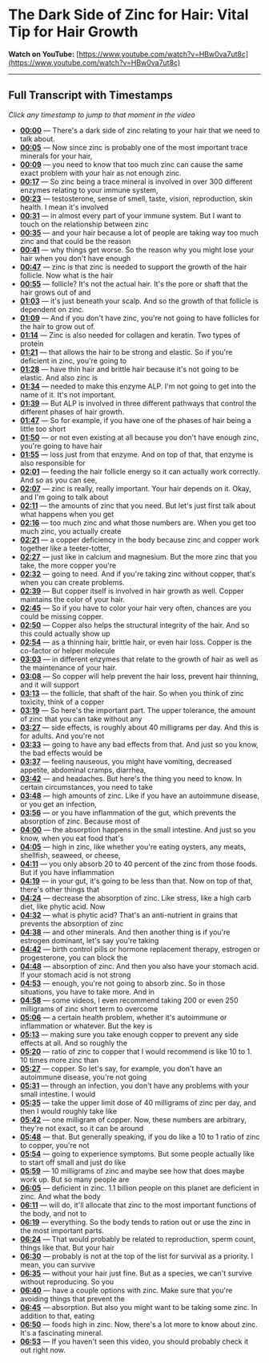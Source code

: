 # The Dark Side of Zinc for Hair: Vital Tip for Hair Growth

**Watch on YouTube:** [https://www.youtube.com/watch?v=HBw0va7ut8c](https://www.youtube.com/watch?v=HBw0va7ut8c)

---

## Full Transcript with Timestamps

*Click any timestamp to jump to that moment in the video*

- **[00:00](https://www.youtube.com/watch?v=HBw0va7ut8c&t=0s)** — There's a dark side of zinc relating to your hair that we need to talk about.
- **[00:05](https://www.youtube.com/watch?v=HBw0va7ut8c&t=5s)** — Now since zinc is probably one of the most important trace minerals for your hair,
- **[00:09](https://www.youtube.com/watch?v=HBw0va7ut8c&t=9s)** — you need to know that too much zinc can cause the same exact problem with your hair as not enough zinc.
- **[00:17](https://www.youtube.com/watch?v=HBw0va7ut8c&t=17s)** — So zinc being a trace mineral is involved in over 300 different enzymes relating to your immune system,
- **[00:23](https://www.youtube.com/watch?v=HBw0va7ut8c&t=23s)** — testosterone, sense of smell, taste, vision, reproduction, skin health. I mean it's involved
- **[00:31](https://www.youtube.com/watch?v=HBw0va7ut8c&t=31s)** — in almost every part of your immune system. But I want to touch on the relationship between zinc
- **[00:35](https://www.youtube.com/watch?v=HBw0va7ut8c&t=35s)** — and your hair because a lot of people are taking way too much zinc and that could be the reason
- **[00:41](https://www.youtube.com/watch?v=HBw0va7ut8c&t=41s)** — why things get worse. So the reason why you might lose your hair when you don't have enough
- **[00:47](https://www.youtube.com/watch?v=HBw0va7ut8c&t=47s)** — zinc is that zinc is needed to support the growth of the hair follicle. Now what is the hair
- **[00:55](https://www.youtube.com/watch?v=HBw0va7ut8c&t=55s)** — follicle? It's not the actual hair. It's the pore or shaft that the hair grows out of and
- **[01:03](https://www.youtube.com/watch?v=HBw0va7ut8c&t=63s)** — it's just beneath your scalp. And so the growth of that follicle is dependent on zinc.
- **[01:09](https://www.youtube.com/watch?v=HBw0va7ut8c&t=69s)** — And if you don't have zinc, you're not going to have follicles for the hair to grow out of.
- **[01:14](https://www.youtube.com/watch?v=HBw0va7ut8c&t=74s)** — Zinc is also needed for collagen and keratin. Two types of protein
- **[01:21](https://www.youtube.com/watch?v=HBw0va7ut8c&t=81s)** — that allows the hair to be strong and elastic. So if you're deficient in zinc, you're going to
- **[01:28](https://www.youtube.com/watch?v=HBw0va7ut8c&t=88s)** — have thin hair and brittle hair because it's not going to be elastic. And also zinc is
- **[01:34](https://www.youtube.com/watch?v=HBw0va7ut8c&t=94s)** — needed to make this enzyme ALP. I'm not going to get into the name of it. It's not important.
- **[01:39](https://www.youtube.com/watch?v=HBw0va7ut8c&t=99s)** — But ALP is involved in three different pathways that control the different phases of hair growth.
- **[01:47](https://www.youtube.com/watch?v=HBw0va7ut8c&t=107s)** — So for example, if you have one of the phases of hair being a little too short
- **[01:50](https://www.youtube.com/watch?v=HBw0va7ut8c&t=110s)** — or not even existing at all because you don't have enough zinc, you're going to have hair
- **[01:55](https://www.youtube.com/watch?v=HBw0va7ut8c&t=115s)** — loss just from that enzyme. And on top of that, that enzyme is also responsible for
- **[02:01](https://www.youtube.com/watch?v=HBw0va7ut8c&t=121s)** — feeding the hair follicle energy so it can actually work correctly. And so as you can see,
- **[02:07](https://www.youtube.com/watch?v=HBw0va7ut8c&t=127s)** — zinc is really, really important. Your hair depends on it. Okay, and I'm going to talk about
- **[02:11](https://www.youtube.com/watch?v=HBw0va7ut8c&t=131s)** — the amounts of zinc that you need. But let's just first talk about what happens when you get
- **[02:16](https://www.youtube.com/watch?v=HBw0va7ut8c&t=136s)** — too much zinc and what those numbers are. When you get too much zinc, you actually create
- **[02:21](https://www.youtube.com/watch?v=HBw0va7ut8c&t=141s)** — a copper deficiency in the body because zinc and copper work together like a teeter-totter,
- **[02:27](https://www.youtube.com/watch?v=HBw0va7ut8c&t=147s)** — just like in calcium and magnesium. But the more zinc that you take, the more copper you're
- **[02:32](https://www.youtube.com/watch?v=HBw0va7ut8c&t=152s)** — going to need. And if you're taking zinc without copper, that's when you can create problems.
- **[02:39](https://www.youtube.com/watch?v=HBw0va7ut8c&t=159s)** — But copper itself is involved in hair growth as well. Copper maintains the color of your hair.
- **[02:45](https://www.youtube.com/watch?v=HBw0va7ut8c&t=165s)** — So if you have to color your hair very often, chances are you could be missing copper.
- **[02:50](https://www.youtube.com/watch?v=HBw0va7ut8c&t=170s)** — Copper also helps the structural integrity of the hair. And so this could actually show up
- **[02:54](https://www.youtube.com/watch?v=HBw0va7ut8c&t=174s)** — as a thinning hair, brittle hair, or even hair loss. Copper is the co-factor or helper molecule
- **[03:03](https://www.youtube.com/watch?v=HBw0va7ut8c&t=183s)** — in different enzymes that relate to the growth of hair as well as the maintenance of your hair.
- **[03:08](https://www.youtube.com/watch?v=HBw0va7ut8c&t=188s)** — So copper will help prevent the hair loss, prevent hair thinning, and it will support
- **[03:13](https://www.youtube.com/watch?v=HBw0va7ut8c&t=193s)** — the follicle, that shaft of the hair. So when you think of zinc toxicity, think of a copper
- **[03:19](https://www.youtube.com/watch?v=HBw0va7ut8c&t=199s)** — So here's the important part. The upper tolerance, the amount of zinc that you can take without any
- **[03:27](https://www.youtube.com/watch?v=HBw0va7ut8c&t=207s)** — side effects, is roughly about 40 milligrams per day. And this is for adults. And you're not
- **[03:33](https://www.youtube.com/watch?v=HBw0va7ut8c&t=213s)** — going to have any bad effects from that. And just so you know, the bad effects would be
- **[03:37](https://www.youtube.com/watch?v=HBw0va7ut8c&t=217s)** — feeling nauseous, you might have vomiting, decreased appetite, abdominal cramps, diarrhea,
- **[03:42](https://www.youtube.com/watch?v=HBw0va7ut8c&t=222s)** — and headaches. But here's the thing you need to know. In certain circumstances, you need to take
- **[03:48](https://www.youtube.com/watch?v=HBw0va7ut8c&t=228s)** — high amounts of zinc. Like if you have an autoimmune disease, or you get an infection,
- **[03:56](https://www.youtube.com/watch?v=HBw0va7ut8c&t=236s)** — or you have inflammation of the gut, which prevents the absorption of zinc. Because most of
- **[04:00](https://www.youtube.com/watch?v=HBw0va7ut8c&t=240s)** — the absorption happens in the small intestine. And just so you know, when you eat food that's
- **[04:05](https://www.youtube.com/watch?v=HBw0va7ut8c&t=245s)** — high in zinc, like whether you're eating oysters, any meats, shellfish, seaweed, or cheese,
- **[04:11](https://www.youtube.com/watch?v=HBw0va7ut8c&t=251s)** — you only absorb 20 to 40 percent of the zinc from those foods. But if you have inflammation
- **[04:19](https://www.youtube.com/watch?v=HBw0va7ut8c&t=259s)** — in your gut, it's going to be less than that. Now on top of that, there's other things that
- **[04:24](https://www.youtube.com/watch?v=HBw0va7ut8c&t=264s)** — decrease the absorption of zinc. Like stress, like a high carb diet, like phytic acid. Now
- **[04:32](https://www.youtube.com/watch?v=HBw0va7ut8c&t=272s)** — what is phytic acid? That's an anti-nutrient in grains that prevents the absorption of zinc
- **[04:38](https://www.youtube.com/watch?v=HBw0va7ut8c&t=278s)** — and other minerals. And then another thing is if you're estrogen dominant, let's say you're taking
- **[04:42](https://www.youtube.com/watch?v=HBw0va7ut8c&t=282s)** — birth control pills or hormone replacement therapy, estrogen or progesterone, you can block the
- **[04:48](https://www.youtube.com/watch?v=HBw0va7ut8c&t=288s)** — absorption of zinc. And then you also have your stomach acid. If your stomach acid is not strong
- **[04:53](https://www.youtube.com/watch?v=HBw0va7ut8c&t=293s)** — enough, you're not going to absorb zinc. So in those situations, you have to take more. And in
- **[04:58](https://www.youtube.com/watch?v=HBw0va7ut8c&t=298s)** — some videos, I even recommend taking 200 or even 250 milligrams of zinc short term to overcome
- **[05:06](https://www.youtube.com/watch?v=HBw0va7ut8c&t=306s)** — a certain health problem, whether it's autoimmune or inflammation or whatever. But the key is
- **[05:13](https://www.youtube.com/watch?v=HBw0va7ut8c&t=313s)** — making sure you take enough copper to prevent any side effects at all. And so roughly the
- **[05:20](https://www.youtube.com/watch?v=HBw0va7ut8c&t=320s)** — ratio of zinc to copper that I would recommend is like 10 to 1. 10 times more zinc than
- **[05:27](https://www.youtube.com/watch?v=HBw0va7ut8c&t=327s)** — copper. So let's say, for example, you don't have an autoimmune disease, you're not going
- **[05:31](https://www.youtube.com/watch?v=HBw0va7ut8c&t=331s)** — through an infection, you don't have any problems with your small intestine. I would
- **[05:35](https://www.youtube.com/watch?v=HBw0va7ut8c&t=335s)** — take the upper limit dose of 40 milligrams of zinc per day, and then I would roughly take like
- **[05:42](https://www.youtube.com/watch?v=HBw0va7ut8c&t=342s)** — one milligram of copper. Now, these numbers are arbitrary, they're not exact, so it can be around
- **[05:48](https://www.youtube.com/watch?v=HBw0va7ut8c&t=348s)** — that. But generally speaking, if you do like a 10 to 1 ratio of zinc to copper, you're not
- **[05:54](https://www.youtube.com/watch?v=HBw0va7ut8c&t=354s)** — going to experience symptoms. But some people actually like to start off small and just do like
- **[05:59](https://www.youtube.com/watch?v=HBw0va7ut8c&t=359s)** — 10 milligrams of zinc and maybe see how that does maybe work up. But so many people are
- **[06:05](https://www.youtube.com/watch?v=HBw0va7ut8c&t=365s)** — deficient in zinc. 1.1 billion people on this planet are deficient in zinc. And what the body
- **[06:11](https://www.youtube.com/watch?v=HBw0va7ut8c&t=371s)** — will do, it'll allocate that zinc to the most important functions of the body, and not to
- **[06:19](https://www.youtube.com/watch?v=HBw0va7ut8c&t=379s)** — everything. So the body tends to ration out or use the zinc in the most important parts.
- **[06:24](https://www.youtube.com/watch?v=HBw0va7ut8c&t=384s)** — That would probably be related to reproduction, sperm count, things like that. But your hair
- **[06:30](https://www.youtube.com/watch?v=HBw0va7ut8c&t=390s)** — probably is not at the top of the list for survival as a priority. I mean, you can survive
- **[06:35](https://www.youtube.com/watch?v=HBw0va7ut8c&t=395s)** — without your hair just fine. But as a species, we can't survive without reproducing. So you
- **[06:40](https://www.youtube.com/watch?v=HBw0va7ut8c&t=400s)** — have a couple options with zinc. Make sure that you're avoiding things that prevent the
- **[06:45](https://www.youtube.com/watch?v=HBw0va7ut8c&t=405s)** — absorption. But also you might want to be taking some zinc. In addition to that, eating
- **[06:50](https://www.youtube.com/watch?v=HBw0va7ut8c&t=410s)** — foods high in zinc. Now, there's a lot more to know about zinc. It's a fascinating mineral.
- **[06:53](https://www.youtube.com/watch?v=HBw0va7ut8c&t=413s)** — If you haven't seen this video, you should probably check it out right now.
